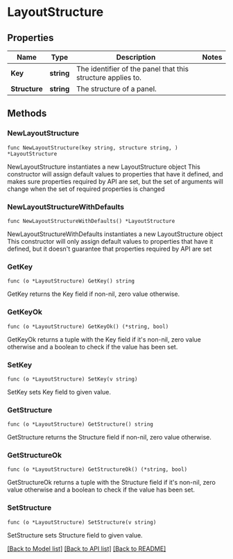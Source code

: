 # LayoutStructure

## Properties

Name | Type | Description | Notes
------------ | ------------- | ------------- | -------------
**Key** | **string** | The identifier of the panel that this structure applies to. | 
**Structure** | **string** | The structure of a panel. | 

## Methods

### NewLayoutStructure

`func NewLayoutStructure(key string, structure string, ) *LayoutStructure`

NewLayoutStructure instantiates a new LayoutStructure object
This constructor will assign default values to properties that have it defined,
and makes sure properties required by API are set, but the set of arguments
will change when the set of required properties is changed

### NewLayoutStructureWithDefaults

`func NewLayoutStructureWithDefaults() *LayoutStructure`

NewLayoutStructureWithDefaults instantiates a new LayoutStructure object
This constructor will only assign default values to properties that have it defined,
but it doesn't guarantee that properties required by API are set

### GetKey

`func (o *LayoutStructure) GetKey() string`

GetKey returns the Key field if non-nil, zero value otherwise.

### GetKeyOk

`func (o *LayoutStructure) GetKeyOk() (*string, bool)`

GetKeyOk returns a tuple with the Key field if it's non-nil, zero value otherwise
and a boolean to check if the value has been set.

### SetKey

`func (o *LayoutStructure) SetKey(v string)`

SetKey sets Key field to given value.


### GetStructure

`func (o *LayoutStructure) GetStructure() string`

GetStructure returns the Structure field if non-nil, zero value otherwise.

### GetStructureOk

`func (o *LayoutStructure) GetStructureOk() (*string, bool)`

GetStructureOk returns a tuple with the Structure field if it's non-nil, zero value otherwise
and a boolean to check if the value has been set.

### SetStructure

`func (o *LayoutStructure) SetStructure(v string)`

SetStructure sets Structure field to given value.



[[Back to Model list]](../README.md#documentation-for-models) [[Back to API list]](../README.md#documentation-for-api-endpoints) [[Back to README]](../README.md)



